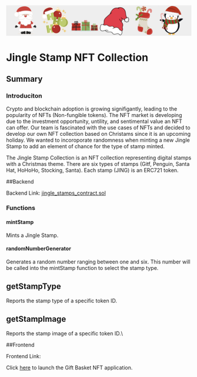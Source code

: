 ![jinglestampsbanner.JPG](frontend/JingStamps/jinglestampsbanner.JPG)

# Jingle Stamp NFT Collection

## Summary

### Introduciton

Crypto and blockchain adoption is growing signifigantly, leading to the popularity of NFTs (Non-fungible tokens). The NFT market is developing due to the investment opportunity, untility, and sentimental value an NFT can offer. Our team is fascinated with the use cases of NFTs and decided to develop our own NFT collection based on Christams since it is an upcoming holiday. We wanted to incoroporate randomness when minting a new Jingle Stamp to add an element of chance for the type of stamp minted. 

The Jingle Stamp Collection is an NFT collection representing digital stamps with a Christmas theme. There are six types of stamps (Gitf, Penguin, Santa Hat, HoHoHo, Stocking, Santa). Each stamp (JING) is an ERC721 token.

##Backend

Backend Link: [jingle_stamps_contract.sol](contract/jingle_stamps_nft_contract.sol)

### Functions

#### mintStamp

Mints a Jingle Stamp.

#### randomNumberGenerator

Generates a random number ranging between one and six. This number will be called into the mintStamp function to select the stamp type.

## getStampType
Reports the stamp type of a specific token ID.

## getStampImage
Reports the stamp image of a specific token ID.\

##Frontend

Frontend Link: [](frontend/)

Click [here](frontend/index.html) to launch the Gift Basket NFT application.
